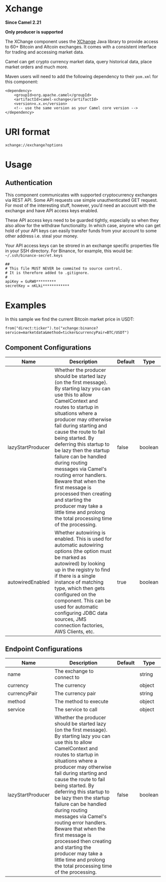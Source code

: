 # Xchange

**Since Camel 2.21**

**Only producer is supported**

The XChange component uses the
[XChange](https://knowm.org/open-source/xchange/) Java library to
provide access to 60+ Bitcoin and Altcoin exchanges. It comes with a
consistent interface for trading and accessing market data.

Camel can get crypto currency market data, query historical data, place
market orders and much more.

Maven users will need to add the following dependency to their `pom.xml`
for this component:

    <dependency>
        <groupId>org.apache.camel</groupId>
        <artifactId>camel-xchange</artifactId>
        <version>x.x.x</version>
        <!-- use the same version as your Camel core version -->
    </dependency>

# URI format

    xchange://exchange?options

# Usage

## Authentication

This component communicates with supported cryptocurrency exchanges via
REST API. Some API requests use simple unauthenticated GET request. For
most of the interesting stuff, however, you’d need an account with the
exchange and have API access keys enabled.

These API access keys need to be guarded tightly, especially so when
they also allow for the withdraw functionality. In which case, anyone
who can get hold of your API keys can easily transfer funds from your
account to some other address i.e. steal your money.

Your API access keys can be strored in an exchange specific properties
file in your SSH directory. For Binance, for example, this would be:
`~/.ssh/binance-secret.keys`

    ##
    # This file MUST NEVER be commited to source control.
    # It is therefore added to .gitignore.
    #
    apiKey = GuRW0*********
    secretKey = nKLki************

# Examples

In this sample we find the current Bitcoin market price in USDT:

    from("direct:ticker").to("xchange:binance?service=marketdata&method=ticker&currencyPair=BTC/USDT")

## Component Configurations

  
|Name|Description|Default|Type|
|---|---|---|---|
|lazyStartProducer|Whether the producer should be started lazy (on the first message). By starting lazy you can use this to allow CamelContext and routes to startup in situations where a producer may otherwise fail during starting and cause the route to fail being started. By deferring this startup to be lazy then the startup failure can be handled during routing messages via Camel's routing error handlers. Beware that when the first message is processed then creating and starting the producer may take a little time and prolong the total processing time of the processing.|false|boolean|
|autowiredEnabled|Whether autowiring is enabled. This is used for automatic autowiring options (the option must be marked as autowired) by looking up in the registry to find if there is a single instance of matching type, which then gets configured on the component. This can be used for automatic configuring JDBC data sources, JMS connection factories, AWS Clients, etc.|true|boolean|

## Endpoint Configurations

  
|Name|Description|Default|Type|
|---|---|---|---|
|name|The exchange to connect to||string|
|currency|The currency||object|
|currencyPair|The currency pair||string|
|method|The method to execute||object|
|service|The service to call||object|
|lazyStartProducer|Whether the producer should be started lazy (on the first message). By starting lazy you can use this to allow CamelContext and routes to startup in situations where a producer may otherwise fail during starting and cause the route to fail being started. By deferring this startup to be lazy then the startup failure can be handled during routing messages via Camel's routing error handlers. Beware that when the first message is processed then creating and starting the producer may take a little time and prolong the total processing time of the processing.|false|boolean|
